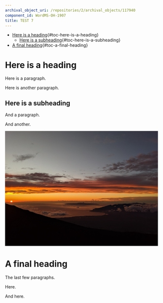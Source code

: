 ```yaml
---
archival_object_uri: /repositories/2/archival_objects/117940
component_id: WordMS-OH-1907
title: TEST 7
---
```


-   [Here is a heading](#here-is-a-heading){#toc-here-is-a-heading}
    -   [Here is a
        subheading](#here-is-a-subheading){#toc-here-is-a-subheading}
-   [A final heading](#a-final-heading){#toc-a-final-heading}

# Here is a heading

Here is a paragraph.

Here is another paragraph.

## Here is a subheading

And a paragraph.

And another.

![this is alt text and caption text](WordMS-OH-1907-sunset.jpg)

# A final heading

The last few paragraphs.

Here.

And here.
